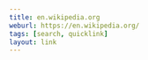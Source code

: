 ```yaml
---
title: en.wikipedia.org
weburl: https://en.wikipedia.org/
tags: [search, quicklink]
layout: link
---
```

